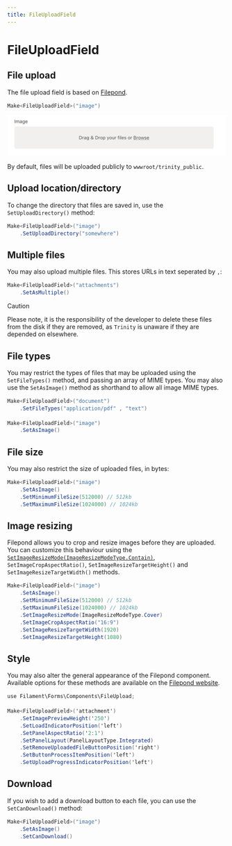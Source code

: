 ```yaml
---
title: FileUploadField
---
```


# FileUploadField

## File upload

The file upload field is based on [Filepond](https://pqina.nl/filepond).

```csharp
Make<FileUploadField>("image")
```

![](../../../../images/file-upload.png)

By default, files will be uploaded publicly to `wwwroot/trinity_public`.

## Upload location/directory

To change the directory that files are saved in, use the `SetUploadDirectory()` method:

```csharp
Make<FileUploadField>("image")
    .SetUploadDirectory("somewhere")
```

## Multiple files

You may also upload multiple files. This stores URLs in text seperated by `,`:

```csharp
Make<FileUploadField>("attachments")
    .SetAsMultiple()
```

> [!CAUTION]
> Please note, it is the responsibility of the developer to delete these files from the disk if they are removed,
> as `Trinity` is unaware if they are depended on elsewhere.

## File types

You may restrict the types of files that may be uploaded using the `SetFileTypes()` method, and passing an array of MIME
types. You may also use the `SetAsImage()` method as shorthand to allow all image MIME types.

```csharp
Make<FileUploadField>("document")
    .SetFileTypes("application/pdf" , "text")
    
Make<FileUploadField>("image")
    .SetAsImage()
```

## File size

You may also restrict the size of uploaded files, in bytes:

```csharp
Make<FileUploadField>("image")
    .SetAsImage()
    .SetMinimumFileSize(512000) // 512kb
    .SetMaximumFileSize(1024000) // 1024kb
```

## Image resizing

Filepond allows you to crop and resize images before they are uploaded. You can customize this behaviour using
the [`SetImageResizeMode(ImageResizeModeType.Contain)`](~/api/AbanoubNassem.Trinity.Fields.ImageResizeModeType.yml), `SetImageCropAspectRatio()`, `SetImageResizeTargetHeight()`
and `SetImageResizeTargetWidth()` methods.

```csharp
Make<FileUploadField>("image")
    .SetAsImage()
    .SetMinimumFileSize(512000) // 512kb
    .SetMaximumFileSize(1024000) // 1024kb
    .SetImageResizeMode(ImageResizeModeType.Cover)
    .SetImageCropAspectRatio("16:9")
    .SetImageResizeTargetWidth(1920)
    .SetImageResizeTargetHeight(1080)
```

## Style

You may also alter the general appearance of the Filepond component. Available options for these methods are available on the [Filepond website](https://pqina.nl/filepond/docs/api/instance/properties/#styles).

```csharp
use Filament\Forms\Components\FileUpload;

Make<FileUploadField>('attachment')
    .SetImagePreviewHeight('250')
    .SetLoadIndicatorPosition('left')
    .SetPanelAspectRatio('2:1')
    .SetPanelLayout(PanelLayoutType.Integrated)
    .SetRemoveUploadedFileButtonPosition('right')
    .SetButtonProcessItemPosition('left')
    .SetUploadProgressIndicatorPosition('left')
```

## Download

If you wish to add a download button to each file, you can use the `SetCanDownload()` method:

```csharp
Make<FileUploadField>("image")
    .SetAsImage()
    .SetCanDownload()
```